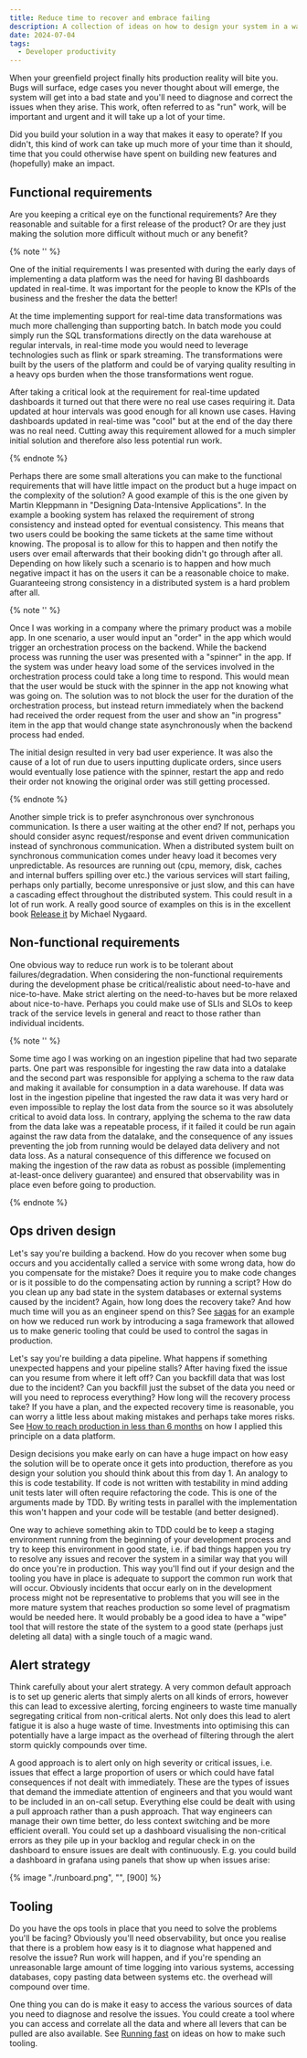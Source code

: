```yaml
---
title: Reduce time to recover and embrace failing
description: A collection of ideas on how to design your system in a way that reduces the operational burden
date: 2024-07-04
tags:
  - Developer productivity
---
```

When your greenfield project finally hits production reality will bite you. Bugs will surface, edge cases you never thought about will emerge, the system will get into a bad state and you'll need to diagnose and correct the issues when they arise. This work, often referred to as "run" work, will be important and urgent and it will take up a lot of your time.

Did you build your solution in a way that makes it easy to operate? If you didn't, this kind of work can take up much more of your time than it should, time that you could otherwise have spent on building new features and (hopefully) make an impact.

## Functional requirements

Are you keeping a critical eye on the functional requirements? Are they reasonable and suitable for a first release of the product? Or are they just making the solution more difficult without much or any benefit?

{% note '' %}

One of the initial requirements I was presented with during the early days of implementing a data platform was the need for having BI dashboards updated in real-time. It was important for the people to know the KPIs of the business and the fresher the data the better!

At the time implementing support for real-time data transformations was much more challenging than supporting batch. In batch mode you could simply run the SQL transformations directly on the data warehouse at regular intervals, in real-time mode you would need to leverage technologies such as flink or spark streaming. The transformations were built by the users of the platform and could be of varying quality resulting in a heavy ops burden when the those transformations went rogue.

After taking a critical look at the requirement for real-time updated dashboards it turned out that there were no real use cases requiring it. Data updated at hour intervals was good enough for all known use cases. Having dashboards updated in real-time was "cool" but at the end of the day there was no real need. Cutting away this requirement allowed for a much simpler initial solution and therefore also less potential run work.

{% endnote %}

Perhaps there are some small alterations you can make to the functional requirements that will have little impact on the product but a huge impact on the complexity of the solution? A good example of this is the one given by Martin Kleppmann in "Designing Data-Intensive Applications". In the example a booking system has relaxed the requirement of strong consistency and instead opted for eventual consistency. This means that two users could be booking the same tickets at the same time without knowing. The proposal is to allow for this to happen and then notify the users over email afterwards that their booking didn't go through after all. Depending on how likely such a scenario is to happen and how much negative impact it has on the users it can be a reasonable choice to make. Guaranteeing strong consistency in a distributed system is a hard problem after all.

{% note '' %}

Once I was working in a company where the primary product was a mobile app. In one scenario, a user would input an "order" in the app which would trigger an orchestration process on the backend. While the backend process was running the user was presented with a "spinner" in the app. If the system was under heavy load some of the services involved in the orchestration process could take a long time to respond. This would mean that the user would be stuck with the spinner in the app not knowing what was going on. The solution was to not block the user for the duration of the orchestration process, but instead return immediately when the backend had received the order request from the user and show an "in progress" item in the app that would change state asynchronously when the backend process had ended.

The initial design resulted in very bad user experience. It was also the cause of a lot of run due to users inputting duplicate orders, since users would eventually lose patience with the spinner, restart the app and redo their order not knowing the original order was still getting processed.

{% endnote %}

Another simple trick is to prefer asynchronous over synchronous communication. Is there a user waiting at the other end? If not, perhaps you should consider async request/response and event driven communication instead of synchronous communication. When a distributed system built on synchronous communication comes under heavy load it becomes very unpredictable. As resources are running out (cpu, memory, disk, caches and internal buffers spilling over etc.) the various services will start failing, perhaps only partially, become unresponsive or just slow, and this can have a cascading effect throughout the distributed system. This could result in a lot of run work. A really good source of examples on this is in the excellent book [Release it](https://www.amazon.com/Release-Production-Ready-Software-Pragmatic-Programmers/dp/0978739213) by Michael Nygaard.

## Non-functional requirements

One obvious way to reduce run work is to be tolerant about failures/degradation. When considering the non-functional requirements during the development phase be critical/realistic about need-to-have and nice-to-have. Make strict alerting on the need-to-haves but be more relaxed about nice-to-have. Perhaps you could make use of SLIs and SLOs to keep track of the service levels in general and react to those rather than individual incidents.

{% note '' %}

Some time ago I was working on an ingestion pipeline that had two separate parts. One part was responsible for ingesting the raw data into a datalake and the second part was responsible for applying a schema to the raw data and making it available for consumption in a data warehouse. If data was lost in the ingestion pipeline that ingested the raw data it was very hard or even impossible to replay the lost data from the source so it was absolutely critical to avoid data loss. In contrary, applying the schema to the raw data from the data lake was a repeatable process, if it failed it could be run again against the raw data from the datalake, and the consequence of any issues preventing the job from running would be delayed data delivery and not data loss. As a natural consequence of this difference we focused on making the ingestion of the raw data as robust as possible (implementing at-least-once delivery guarantee) and ensured that observability was in place even before going to production.

{% endnote %}

## Ops driven design

Let's say you're building a backend. How do you recover when some bug occurs and you accidentally called a service with some wrong data, how do you compensate for the mistake? Does it require you to make code changes or is it possible to do the compensating action by running a script? How do you clean up any bad state in the system databases or external systems caused by the incident? Again, how long does the recovery take? And how much time will you as an engineer spend on this? See <a href="/blog/sagas/">sagas</a> for an example on how we reduced run work by introducing a saga framework that allowed us to make generic tooling that could be used to control the sagas in production.

Let's say you're building a data pipeline. What happens if something unexpected happens and your pipeline stalls? After having fixed the issue can you resume from where it left off? Can you backfill data that was lost due to the incident? Can you backfill just the subset of the data you need or will you need to reprocess everything? How long will the recovery process take? If you have a plan, and the expected recovery time is reasonable, you can worry a little less about making mistakes and perhaps take mores risks. See <a href="/blog/data_platform/"> How to reach production in less than 6 months</a> on how I applied this principle on a data platform.

Design decisions you make early on can have a huge impact on how easy the solution will be to operate once it gets into production, therefore as you design your solution you should think about this from day 1. An analogy to this is code testability. If code is not written with testability in mind adding unit tests later will often require refactoring the code. This is one of the arguments made by TDD. By writing tests in parallel with the implementation this won't happen and your code will be testable (and better designed).

One way to achieve something akin to TDD could be to keep a staging environment running from the beginning of your development process and try to keep this environment in good state, i.e. if bad things happen you try to resolve any issues and recover the system in a similar way that you will do once you're in production. This way you'll find out if your design and the tooling you have in place is adequate to support the common run work that will occur. Obviously incidents that occur early on in the development process might not be representative to problems that you will see in the more mature system that reaches production so some level of pragmatism would be needed here. It would probably be a good idea to have a "wipe" tool that will restore the state of the system to a good state (perhaps just deleting all data) with a single touch of a magic wand.

## Alert strategy

Think carefully about your alert strategy. A very common default approach is to set up generic alerts that simply alerts on all kinds of errors, however this can lead to excessive alerting, forcing engineers to waste time manually segregating critical from non-critical alerts. Not only does this lead to alert fatigue it is also a huge waste of time. Investments into optimising this can potentially have a large impact as the overhead of filtering through the alert storm quickly compounds over time.

A good approach is to alert only on high severity or critical issues, i.e. issues that effect a large proportion of users or which could have fatal consequences if not dealt with immediately. These are the types of issues that demand the immediate attention of engineers and that you would want to be included in an on-call setup.  Everything else could be dealt with using a pull approach rather than a push approach. That way engineers can manage their own time better, do less context switching and be more efficient overall. You could set up a dashboard visualising the non-critical errors as they pile up in your backlog and regular check in on the dashboard to ensure issues are dealt with continuously. E.g. you could build a dashboard in grafana using panels that show up when issues arise:

{% image "./runboard.png", "", [900] %}

## Tooling

Do you have the ops tools in place that you need to solve the problems you'll be facing? Obviously you'll need observability, but once you realise that there is a problem how easy is it to diagnose what happened and resolve the issue? Run work will happen, and if you're spending an unreasonable large amount of time logging into various systems, accessing databases, copy pasting data between systems etc. the overhead will compound over time.

One thing you can do is make it easy to access the various sources of data you need to diagnose and resolve the issues. You could create a tool where you can access and correlate all the data and where all levers that can be pulled are also available. See <a href="/blog/reducing_run">Running fast</a> on ideas on how to make such tooling.

